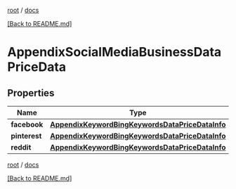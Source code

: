 [root](./../ "root") / [docs](./ "docs")

[[Back to README.md]](./../README.md "[Back to README.md]")

# AppendixSocialMediaBusinessDataPriceData

## Properties

| Name | Type | Description | Notes |
|------------ | ------------- | ------------- | -------------|
|**facebook** | [**AppendixKeywordBingKeywordsDataPriceDataInfo**](AppendixKeywordBingKeywordsDataPriceDataInfo.md) |  |  [optional] |
|**pinterest** | [**AppendixKeywordBingKeywordsDataPriceDataInfo**](AppendixKeywordBingKeywordsDataPriceDataInfo.md) |  |  [optional] |
|**reddit** | [**AppendixKeywordBingKeywordsDataPriceDataInfo**](AppendixKeywordBingKeywordsDataPriceDataInfo.md) |  |  [optional] |

[root](./../ "root") / [docs](./ "docs")

[[Back to README.md]](./../README.md "[Back to README.md]")